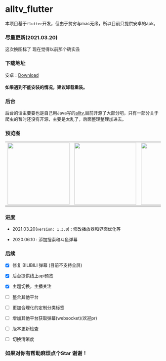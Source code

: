 # alltv_flutter
本项目基于`flutter`开发，但由于贫穷与mac无缘，所以目前只提供安卓的apk。

### 尽量更新(2021.03.20)
这次换图标了 现在觉得以前那个确实丑
### 下载地址
安卓：[Download](https://alltv.lanzous.com/b01bexnha)
#### 如果遇到不能安装的情况，建议卸载重装。
### 后台
后台的话主要要也是自己用Java写的[alltv](https://github.com/ha2ryzhang/alltv),目前开源了大部分吧，只有一部分关于爬虫的暂时还没有开源，主要是太乱了，后面整理整理加进去。

### 预览图

<div style="text-align: center"><table><tr>
  <td style="text-align: center">
<img src="./images/3.jpeg" width="200"/>
</td>
<td style="text-align: center">
<img src="./images/1.jpeg" width="200"/>
</td>
  <td style="text-align: center">
<img src="./images/2.jpeg" width="200"/>
</td>
</tr></table></div>

### 进度
- 2021.03.20(`version: 1.3.0`) : 修改播放器和界面优化等

- 2020.06.10 : 添加搜索和斗鱼弹幕
### 后续
- [x] 修复 BILIBILI 弹幕 (目前不支持全屏)

- [x] 后台提供线上api预览

- [x] 主题切换，主播关注

- [ ] 整合其他平台

- [ ] 更加合理化的定制分类标签

- [ ] 增加其他平台获取弹幕(websocket)(欢迎pr)

- [ ] 版本更新检查

- [ ] 切换清晰度
### 如果对你有帮助麻烦点个Star 谢谢！
